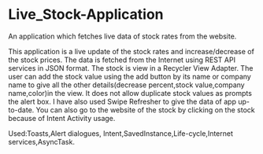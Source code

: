 # Live_Stock-Application
An application which fetches live data of stock rates from the website.

This application is a live update of the stock rates and increase/decrease of the stock prices.
The data is fetched from the Internet using REST API services in JSON format. The stock is view in a Recycler View Adapter. 
The user can add the stock value using the add button by its name or company name to give all the other details(decrease percent,stock value,company name,color)in the view.
It does not allow duplicate stock values as prompts the alert box.
I have also used Swipe Refresher to give the data of app up-to-date. You can also go to the website of the stock by clicking on the stock because of Intent Activity usage.

Used:Toasts,Alert dialogues, Intent,SavedInstance,Life-cycle,Internet services,AsyncTask.

